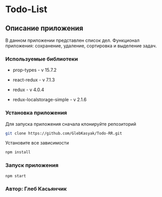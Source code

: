 ﻿#  Todo-List

## Описание приложения

В данном приложении представлен список дел. 
Функционал приложения: сохранение, удаление, сортировка и выделение задач.

### Используемые библиотеки

 - prop-types - v 15.7.2

 - react-redux - v 7.1.3
 
 - redux - v 4.0.4

 - redux-localstorage-simple - v 2.1.6


### Установка приложения

Для запуска приложения сначала клонируйте репозиторий

```sh
git clone https://github.com/GlebKasyak/Todo-RR.git
```

Установите все зависимости

```sh
npm install
```

### Запуск приложения

```sh
npm start
```

### Автор: Глеб Касьянчик

